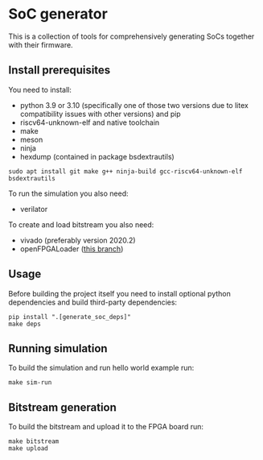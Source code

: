 # SoC generator
This is a collection of tools for comprehensively generating SoCs together with their firmware.

## Install prerequisites
You need to install:
- python 3.9 or 3.10 (specifically one of those two versions due to litex compatibility issues with other versions) and pip
- riscv64-unknown-elf and native toolchain
- make
- meson
- ninja
- hexdump (contained in package bsdextrautils)

```
sudo apt install git make g++ ninja-build gcc-riscv64-unknown-elf bsdextrautils
```

To run the simulation you also need:
- verilator

To create and load bitstream you also need:
- vivado (preferably version 2020.2)
- openFPGALoader ([this branch](https://github.com/antmicro/openFPGALoader.git))

## Usage

Before building the project itself you need to install optional python dependencies and build third-party dependencies:
```
pip install ".[generate_soc_deps]"
make deps
```

## Running simulation

To build the simulation and run hello world example run:
```
make sim-run
```

## Bitstream generation

To build the bitstream and upload it to the FPGA board run:
```
make bitstream
make upload
```
